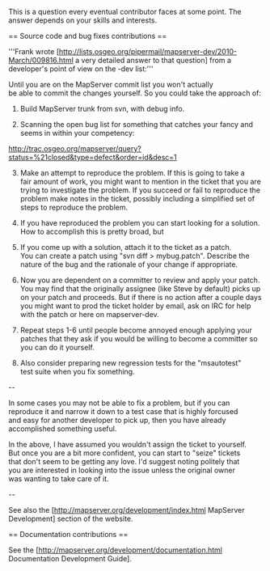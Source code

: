 This is a question every eventual contributor faces at some point. The answer depends on your skills and interests.                                                                 
                                                                                                                                                                                    
== Source code and bug fixes contributions ==                                                                                                                                       
                                                                                                                                                                                    
'''Frank wrote [http://lists.osgeo.org/pipermail/mapserver-dev/2010-March/009816.html a very detailed answer to that question] from a developer's point of view on the -dev list:'''
                                                                                                                                                                                    
Until you are on the MapServer commit list you won't actually                                                                                                                       
be able to commit the changes yourself.  So you could take the approach of:                                                                                                         
                                                                                                                                                                                    
1) Build MapServer trunk from svn, with debug info.                                                                                                                                 
                                                                                                                                                                                    
2) Scanning the open bug list for something that catches your fancy and                                                                                                             
seems in within your competency:                                                                                                                                                    
                                                                                                                                                                                    
http://trac.osgeo.org/mapserver/query?status=%21closed&type=defect&order=id&desc=1                                                                                                  
                                                                                                                                                                                    
3) Make an attempt to reproduce the problem.  If this is going to take a                                                                                                            
fair amount of work, you might want to mention in the ticket that you are                                                                                                           
trying to investigate the problem.  If you succeed or fail to reproduce the                                                                                                         
problem make notes in the ticket, possibly including a simplified set of                                                                                                            
steps to reproduce the problem.                                                                                                                                                     
                                                                                                                                                                                    
4) If you have reproduced the problem you can start looking for a solution.                                                                                                         
How to accomplish this is pretty broad, but                                                                                                                                         
                                                                                                                                                                                    
5) If you come up with a solution, attach it to the ticket as a patch.                                                                                                              
You can create a patch using "svn diff > mybug.patch".  Describe the                                                                                                                
nature of the bug and the rationale of your change if appropriate.                                                                                                                  
                                                                                                                                                                                    
6) Now you are dependent on a committer to review and apply your patch.                                                                                                             
You may find that the originally assignee (like Steve by default) picks up                                                                                                          
on your patch and proceeds.  But if there is no action after a couple days                                                                                                          
you might want to prod the ticket holder by email, ask on IRC for help                                                                                                              
with the patch or here on mapserver-dev.                                                                                                                                            
                                                                                                                                                                                    
7) Repeat steps 1-6 until people become annoyed enough applying your                                                                                                                
patches that they ask if you would be willing to become a committer so                                                                                                              
you can do it yourself.                                                                                                                                                             
                                                                                                                                                                                    
8) Also consider preparing new regression tests for the "msautotest"                                                                                                                
test suite when you fix something.                                                                                                                                                  
                                                                                                                                                                                    
--                                                                                                                                                                                  
                                                                                                                                                                                    
In some cases you may not be able to fix a problem, but if you can                                                                                                                  
reproduce it and narrow it down to a test case that is highly forcused                                                                                                              
and easy for another developer to pick up, then you have already                                                                                                                    
accomplished something useful.                                                                                                                                                      
                                                                                                                                                                                    
In the above, I have assumed you wouldn't assign the ticket to yourself.                                                                                                            
But once you are a bit more confident, you can start to "seize" tickets                                                                                                             
that don't seem to be getting any love.  I'd suggest noting politely that                                                                                                           
you are interested in looking into the issue unless the original owner                                                                                                              
was wanting to take care of it.                                                                                                                                                     
                                                                                                                                                                                    
--                                                                                                                                                                                  
                                                                                                                                                                                    
See also the [http://mapserver.org/development/index.html MapServer Development] section of the website.                                                                            
                                                                                                                                                                                    
== Documentation contributions ==                                                                                                                                                   
                                                                                                                                                                                    
See the [http://mapserver.org/development/documentation.html Documentation Development Guide].                                                                                      
                                                                                                                                                                                    

